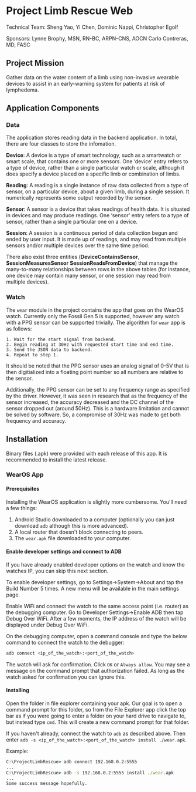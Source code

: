 # Project Limb Rescue Web

Technical Team:
Sheng Yao,
Yi Chen,
Dominic Nappi,
Christopher Egolf

Sponsors:
Lynne Brophy, MSN, RN-BC, ARPN-CNS, AOCN
Carlo Contreras, MD, FASC

## Project Mission

Gather data on the water content of a limb using non-invasive wearable devices to assist in an early-warning system for patients at risk of lymphedema.

## Application Components

### Data

The application stores reading data in the backend application. In total, there are four classes to store the infomation.

**Device**: A device is a type of smart technology, such as a smartwatch or smart scale, that contains one or more sensors. One ‘device’ entry refers to a type of device, rather than a single particular watch or scale, although it does specify a device placed on a specific limb or combination of limbs.

**Reading**: A reading is a single instance of raw data collected from a type of sensor, on a particular device, about a given limb, during a single session. It numerically represents some output recorded by the sensor.

**Sensor**: A sensor is a device that takes readings of health data. It is situated in devices and may produce readings. One ‘sensor’ entry refers to a type of sensor, rather than a single particular one on a device.

**Session**: A session is a continuous period of data collection begun and ended by user input. It is made up of readings, and may read from multiple sensors and/or multiple devices over the same time period.

There also exist three entities (**DeviceContainsSensor**, **SessionMeasuresSensor** **SessionReadsFromDevice**) that manage the many-to-many relationships between rows in the above tables (for instance, one device may contain many sensor, or one session may read from multiple devices).

### Watch

The `wear` module in the project contains the app that goes on the WearOS watch. Currently only the Fossil Gen 5 is supported, however any watch with a PPG sensor can be supported trivially. The algorithm for `wear` app is as follows:

```
1. Wait for the start signal from backend.
2. Begin reading at 30Hz with requested start time and end time.
3. Send the JSON data to backend.
4. Repeat to step 1.
```

It should be noted that the PPG sensor uses an analog signal of 0-5V that is then digitialized into a floating point number so all numbers are relative to the sensor.

Additionally, the PPG sensor can be set to any frequency range as specified by the driver. However, it was seen in research that as the frequency of the sensor increased, the accuracy decreased and the DC channel of the sensor dropped out (around 50Hz).
This is a hardware limitation and cannot be solved by software. So, a compromise of 30Hz was made to get both frequency and accuracy.

## Installation

Binary files (.apk) were provided with each release of this app. It is recommended to install the latest release.

### WearOS App

#### Prerequisites

Installing the WearOS application is slightly more cumbersome. You'll need a few things:

1. Android Studio downloaded to a computer (optionally you can just download `adb` although this is more advanced).
2. A local router that doesn't block connecting to peers.
3. The `wear.apk` file downloaded to your computer.

#### Enable developer settings and connect to ADB

If you have already enabled developer options on the watch and know the watches IP, you can skip this next section.

To enable developer settings, go to Settings->System->About and tap the Build Number 5 times.
A new menu will be available in the main settings page.

Enable WiFi and connect the watch to the same access point (i.e. router) as the debugging computer. Go to
Developer Settings->Enable ADB then tap Debug Over WiFi. After a few moments, the IP address of
the watch will be displayed under Debug Over WiFi.

On the debugging computer, open a command console and type the below command to connect the watch
to the debugger:

```bash
adb connect <ip_of_the_watch>:<port_of_the_watch>
```

The watch will ask for confirmation. Click `OK` or `Always allow`. You may see a message on the command prompt that
authorization failed. As long as the watch asked for confirmation you can ignore this.

#### Installing

Open the folder in file explorer containing your apk. Our goal is to open a command prompt for this folder, so from the File Explorer app click the top bar as if you were going to enter a folder on your hard drive to navigate to, but instead type `cmd`. This will create a new command prompt for that folder.

If you haven't already, connect the watch to `adb` as described above. Then enter `adb -s <ip_of_the_watch>:<port_of_the_watch> install ./wear.apk`.

Example:

```cmd
C:\ProjectLimbRescue> adb connect 192.168.0.2:5555
...
C:\ProjectLimbRescue> adb -s 192.168.0.2:5555 install ./wear.apk
...
Some success message hopefully.
```
